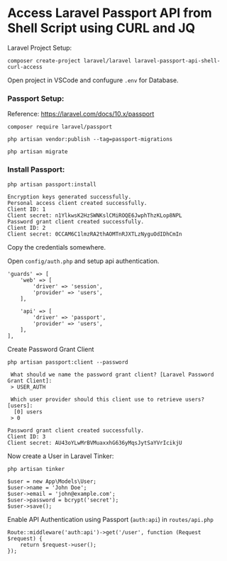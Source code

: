 # Access Laravel Passport API from Shell Script using CURL and JQ

Laravel Project Setup:

```
composer create-project laravel/laravel laravel-passport-api-shell-curl-access
```

Open project in VSCode and confugure `.env` for Database.

### Passport Setup:

Reference: https://laravel.com/docs/10.x/passport

```
composer require laravel/passport

php artisan vendor:publish --tag=passport-migrations

php artisan migrate
```

### Install Passport:
```
php artisan passport:install

Encryption keys generated successfully.
Personal access client created successfully.
Client ID: 1
Client secret: n1YlkwsK2HzSWNKslCMiROQE6JwphThzKLop8NPL
Password grant client created successfully.
Client ID: 2
Client secret: 0CCAM6C1lmzRA2thAOMTnRJXTLzNyguOdIDhCmIn
```

Copy the credentials somewhere.

Open `config/auth.php` and setup api authentication.

```
'guards' => [
    'web' => [
        'driver' => 'session',
        'provider' => 'users',
    ],
 
    'api' => [
        'driver' => 'passport',
        'provider' => 'users',
    ],
],
```

Create Password Grant Client

```
php artisan passport:client --password

 What should we name the password grant client? [Laravel Password Grant Client]:
 > USER_AUTH   

 Which user provider should this client use to retrieve users? [users]:
  [0] users
 > 0

Password grant client created successfully.
Client ID: 3
Client secret: AU43oYLwMrBVMuaxxhG636yMqsJytSaYVrIcikjU
```

Now create a User in Laravel Tinker:

```
php artisan tinker

$user = new App\Models\User;
$user->name = 'John Doe';
$user->email = 'john@example.com';
$user->password = bcrypt('secret');
$user->save();
```

Enable API Authentication using Passport (`auth:api`) in `routes/api.php`

```
Route::middleware('auth:api')->get('/user', function (Request $request) {
    return $request->user();
});
```
